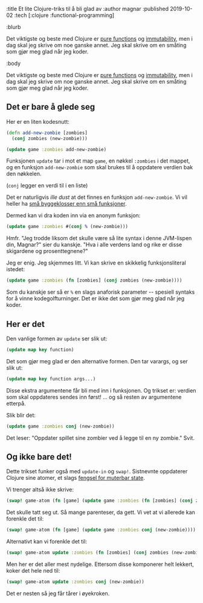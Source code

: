 :title Et lite Clojure-triks til å bli glad av
:author magnar
:published 2019-10-02
:tech [:clojure :functional-programming]

:blurb

Det viktigste og beste med Clojure er [pure
functions](/16-minutter-om-pure-functions/) og [immutability](/immutability/),
men i dag skal jeg skrive om noe ganske annet. Jeg skal skrive om en småting som
gjør meg glad når jeg koder.

:body

Det viktigste og beste med Clojure er [pure
functions](/16-minutter-om-pure-functions/) og [immutability](/immutability/),
men i dag skal jeg skrive om noe ganske annet. Jeg skal skrive om en småting som
gjør meg glad når jeg koder.

## Det er bare å glede seg

Her er en liten kodesnutt:

```clj
(defn add-new-zombie [zombies]
  (conj zombies (new-zombie)))

(update game :zombies add-new-zombie)
```

Funksjonen `update` tar i mot et map `game`, en nøkkel `:zombies` i det mappet,
og en funksjon `add-new-zombie` som skal brukes til å oppdatere verdien bak den nøkkelen.

(`conj` legger en verdi til i en liste)

Det er naturligvis *ille dust* at det finnes en funksjon `add-new-zombie`. Vi
vil heller ha [små byggeklosser enn små
funksjoner](https://www.kodemaker.no/blogg/2019-07-gammelt-triks-ny-kontekst/).

Dermed kan vi dra koden inn via en anonym funksjon:

```clj
(update game :zombies #(conj % (new-zombie)))
```

Hmfr. "Jeg trodde liksom det skulle være så lite syntax i denne JVM-lispen din,
Magnar?" sier du kanskje. "Hva i alle verdens land og rike er disse skigardene og
prosenttegnene?"

Jeg er enig. Jeg skjemmes litt. Vi kan skrive en skikkelig funksjonsliteral istedet:

```clj
(update game :zombies (fn [zombies] (conj zombies (new-zombie))))
```

Som du kanskje ser så er `%` en slags anaforisk parameter -- spesiell syntaks for
å vinne kodegolfturninger. Det er ikke det som gjør meg glad når jeg koder.

## Her er det

Den vanlige formen av `update` ser slik ut:

```clj
(update map key function)
```

Det som gjør meg glad er den alternative formen. Den tar varargs, og ser slik ut:

```clj
(update map key function args...)
```

Disse ekstra argumentene får bli med inn i funksjonen. Og trikset er: verdien som skal oppdateres sendes inn først! ... og så resten av argumentene etterpå.

Slik blir det:

```clj
(update game :zombies conj (new-zombie))
```

Det leser: "Oppdater spillet sine zombier ved å legge til en ny zombie." Svit.

## Og ikke bare det!

Dette trikset funker også med `update-in` og `swap!`. Sistnevnte oppdaterer
Clojure sine atomer, et slags [fengsel for muterbar
state](https://kodemaker.no/interaktiv-programmering-med-clojurescript/).

Vi trenger altså ikke skrive:

```clj
(swap! game-atom (fn [game] (update game :zombies (fn [zombies] (conj zombies (new-zombie))))))
```

Det skulle tatt seg ut. Så mange parenteser, da gett. Vi vet at vi allerede kan forenkle det til:

```clj
(swap! game-atom (fn [game] (update game :zombies conj (new-zombie))))
```

Alternativt kan vi forenkle det til:

```clj
(swap! game-atom update :zombies (fn [zombies] (conj zombies (new-zombie))))
```

Men her er det aller mest nydelige. Ettersom disse komponerer helt lekkert, koker det hele ned til:

```clj
(swap! game-atom update :zombies conj (new-zombie))
```

Det er nesten så jeg får tårer i øyekroken.
